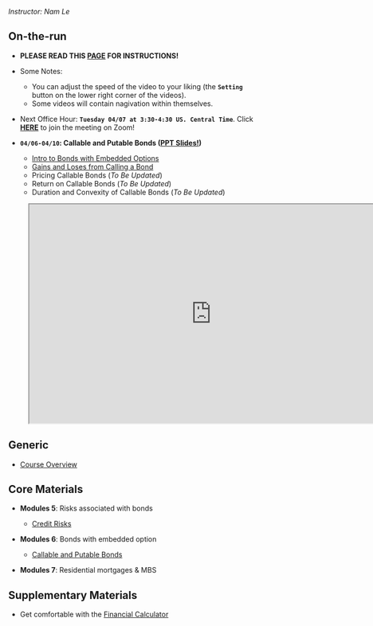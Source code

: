 *Instructor: Nam Le*


## On-the-run
- **PLEASE READ THIS <a href="https://namdz911.github.io/fina367-spring2020-unl/syllabus.html" target="_blank">PAGE</a> FOR INSTRUCTIONS!**


- Some Notes:
    - You can adjust the speed of the video to your liking (the **`Setting`** button on the lower right corner of the videos).
    - Some videos will contain nagivation within themselves. 


- Next Office Hour: **`Tuesday 04/07 at 3:30-4:30 US. Central Time`**. Click **[HERE](https://unl.zoom.us/j/499542538)** to join the meeting on Zoom!

- **`04/06-04/10`: Callable and Putable Bonds (<a href="./pdf/callable_putable_bonds.pdf" target="_blank">PPT Slides!</a>)**
    - [Intro to Bonds with Embedded Options](call_put_option.html#introduction-to-bonds-with-embedded-optionss)
    - [Gains and Loses from Calling a Bond](call_put_option.html#gains-and-loses-from-calling-a-bond) 
    - Pricing Callable Bonds (*To Be Updated*)  
    - Return on Callable Bonds (*To Be Updated*)  
    - Duration and Convexity of Callable Bonds (*To Be Updated*)  

<figure class="video_container">
<iframe width="730" height="440" src="https://docs.google.com/spreadsheets/d/e/2PACX-1vTACG5BU7JROotI3occp2Ccon9G-6xMuxVMf46dtLno8zzIiAGE5Ab38YcGl2XsivYorNnvFzt_WpFl/pubhtml?widget=true&amp;headers=false"></iframe>
</figure>


## Generic
- [Course Overview](syllabus.html)

## Core Materials
- **Modules 5**: Risks associated with bonds
    - [Credit Risks](credit_risk.html)


- **Modules 6**: Bonds with embedded option
    - [Callable and Putable Bonds](call_put_option.html)



- **Modules 7**: Residential mortgages & MBS

## Supplementary Materials
- Get comfortable with the [Financial Calculator](financial_calculator.html)  


<a id='deterministic-asset-pricing'></a>


<a id='npv'></a>
